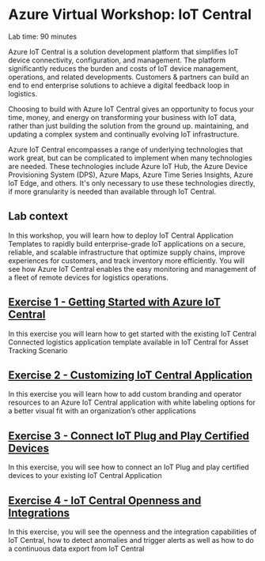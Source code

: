 # Azure Virtual Workshop: IoT Central

Lab time: 90 minutes

Azure IoT Central is a solution development platform that simplifies IoT device connectivity, configuration, and management. The platform significantly reduces the burden and costs of IoT device management, operations, and related developments. Customers & partners can build an end to end enterprise solutions to achieve a digital feedback loop in logistics. 

Choosing to build with Azure IoT Central gives an opportunity to focus your time, money, and energy on transforming your business with IoT data, rather than just building the solution from the ground up. maintaining, and updating a complex system and continually evolving IoT infrastructure.

Azure IoT Central encompasses a range of underlying technologies that work great, but can be complicated to implement when many technologies are needed. These technologies include Azure IoT Hub, the Azure Device Provisioning System (DPS), Azure Maps, Azure Time Series Insights, Azure IoT Edge, and others. It's only necessary to use these technologies directly, if more granularity is needed than available through IoT Central.

## Lab context

In this workshop, you will learn how to deploy IoT Central Application Templates to rapidly build enterprise-grade IoT applications on a secure, reliable, and scalable infrastructure that optimize supply chains, improve experiences for customers, and track inventory more efficiently. You will see how Azure IoT Central enables the easy monitoring and management of a fleet of remote devices for logistics operations.

## [Exercise 1 - Getting Started with Azure IoT Central](https://github.com/CloudLabsAI-Azure/AIW-Azure-IoT-Central/blob/main/instructions/01.md)

In this exercise you will learn how to get started with the existing IoT Central Connected logistics application template available in IoT Central for Asset Tracking Scenario

## [Exercise 2 - Customizing IoT Central Application](https://github.com/CloudLabsAI-Azure/AIW-Azure-IoT-Central/blob/main/instructions/02.md)

In this exercise you will learn how to add custom branding and operator resources to an Azure IoT Central application with white labeling options for a better visual fit with an organization’s other applications

## [Exercise 3 -	Connect IoT Plug and Play Certified Devices](https://github.com/CloudLabsAI-Azure/AIW-Azure-IoT-Central/blob/main/instructions/03.md)

In this exercise, you will see how to connect an IoT Plug and play certified devices to your existing IoT Central Application

## [Exercise 4 -	IoT Central Openness and Integrations](https://github.com/CloudLabsAI-Azure/AIW-Azure-IoT-Central/blob/main/instructions/04.md)

In this exercise, you will see the openness and the integration capabilities of IoT Central, how to detect anomalies and trigger alerts as well as how to do a continuous data export from IoT Central


